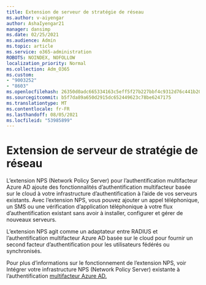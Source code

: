 ```yaml
---
title: Extension de serveur de stratégie de réseau
ms.author: v-aiyengar
author: AshaIyengar21
manager: dansimp
ms.date: 02/25/2021
ms.audience: Admin
ms.topic: article
ms.service: o365-administration
ROBOTS: NOINDEX, NOFOLLOW
localization_priority: Normal
ms.collection: Adm_O365
ms.custom:
- "9003252"
- "8603"
ms.openlocfilehash: 26350d0adc665334163c5eff5f27b227bbf4c9312d76c441b2057471e99e0b30
ms.sourcegitcommit: b5f7da89a650d2915dc652449623c78be6247175
ms.translationtype: MT
ms.contentlocale: fr-FR
ms.lasthandoff: 08/05/2021
ms.locfileid: "53985899"
---
```

# <a name="network-policy-server-extension"></a>Extension de serveur de stratégie de réseau

L’extension NPS (Network Policy Server) pour l’authentification multifacteur Azure AD ajoute des fonctionnalités d’authentification multifacteur basée sur le cloud à votre infrastructure d’authentification à l’aide de vos serveurs existants. Avec l’extension NPS, vous pouvez ajouter un appel téléphonique, un SMS ou une vérification d’application téléphonique à votre flux d’authentification existant sans avoir à installer, configurer et gérer de nouveaux serveurs.

L’extension NPS agit comme un adaptateur entre RADIUS et l’authentification multifacteur Azure AD basée sur le cloud pour fournir un second facteur d’authentification pour les utilisateurs fédérés ou synchronisés.

Pour plus d’informations sur le fonctionnement de l’extension NPS, voir Intégrer votre infrastructure NPS (Network Policy Server) existante à l’authentification [multifacteur Azure AD.](https://docs.microsoft.com/azure/active-directory/authentication/howto-mfa-nps-extension)
